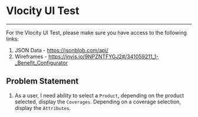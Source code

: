 # Vlocity UI Test
--------

For the Vlocity UI Test, please make sure you have access to the following links:
1. JSON Data - https://jsonblob.com/api/
2. Wireframes - https://invis.io/9NPZNTFYGJ2#/341059211_1-_Benefit_Configurator

## Problem Statement
1. As a user, I need ability to select a `Product`, depending on the product selected, display the `Coverages`. Depending on a coverage selection, display the `Attributes`.


